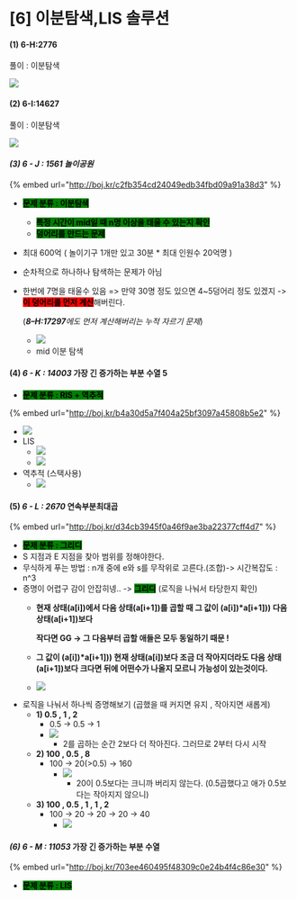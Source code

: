 # \[6] 이분탐색,LIS 솔루션

#### (1) 6-H:2776

풀이 : 이분탐색

![](<../.gitbook/assets/image (6) (1).png>)

#### (2) 6-I:14627

풀이 : 이분탐색

![](<../.gitbook/assets/image (7) (1).png>)

#### _(3) 6 - J : 1561 놀이공원_&#x20;

{% embed url="http://boj.kr/c2fb354cd24049edb34fbd09a91a38d3" %}

* <mark style="background-color:green;">**문제 분류 : 이분탐색**</mark>
  * <mark style="background-color:green;">**특정 시간이 mid일 때 n명 이상을 태울 수 있는지 확인**</mark>
  * <mark style="background-color:green;">**덩어리를 만드는 문제**</mark>
* 최대 600억 ( 놀이기구 1개만 있고 30분 \* 최대 인원수 20억명 )
* 순차적으로 하나하나 탐색하는 문제가 아님
*   한번에 7명을 태울수 있음 => 만약 30명 정도 있으면 4\~5덩어리 정도 있겠지 -> <mark style="background-color:red;">**이 덩어리를 먼저 계산**</mark>해버린다.

    (_**8–H:17297**에도 먼저 계산해버리는 누적 자르기 문제_)

    * ![](<../.gitbook/assets/image (27).png>)
    * mid 이분 탐색

#### (4) _6 - K : 14003_ 가장 긴 증가하는 부분 수열 5

* <mark style="background-color:green;">**문제 분류 : RIS + 역추적**</mark>

{% embed url="http://boj.kr/b4a30d5a7f404a25bf3097a45808b5e2" %}

* ![](<../.gitbook/assets/image (40).png>)
* LIS&#x20;
  * ![](<../.gitbook/assets/image (37).png>)
  * ![](<../.gitbook/assets/image (38).png>)
* 역추적 (스택사용)
  * ![](<../.gitbook/assets/image (39).png>)

#### (5) _6 - L : 2670_ 연속부분최대곱

{% embed url="http://boj.kr/d34cb3945f0a46f9ae3ba22377cff4d7" %}

* <mark style="background-color:green;">**문제 분류 : 그리디**</mark>
* S 지점과 E 지점을 찾아 범위를 정해야한다.
* 무식하게 푸는 방법 : n개 중에 e와 s를 무작위로 고른다.(조합)-> 시간복잡도 : n^3
* 증명이 어렵구 감이 안잡히넹.. -> <mark style="background-color:green;">**그리디**</mark> (로직을 나눠서 타당한지 확인)
  *   **현재 상태(a\[i])에서 다음 상태(a\[i+1])를 곱할 때 그 값이 (a\[i])\*a\[i+1])) 다음 상태(a\[i+1])보다**

      **작다면 GG -> 그 다음부터 곱할 애들은 모두 동일하기 때문 !**
  * **그 값이 (a\[i])\*a\[i+1])) 현재 상태(a\[i])보다 조금 더 작아지더라도 다음 상태(a\[i+1])보다 크다면 뒤에 어떤수가 나올지 모르니 가능성이 있는것이다.**
  * ![](<../.gitbook/assets/image (7).png>)
* 로직을 나눠서 하나씩 증명해보기 (곱했을 때 커지면 유지 , 작아지면 새롭게)
  * **1) 0.5 , 1 ,  2**
    * 0.5 -> 0.5 -> 1
    * ![](<../.gitbook/assets/image (3) (1).png>)
      * 2를 곱하는 순간 2보다 더 작아진다. 그러므로 2부터 다시 시작
  * **2) 100 , 0.5 , 8**
    * 100 -> 20(>0.5) -> 160
      * ![](<../.gitbook/assets/image (6).png>)
        * 20이 0.5보다는 크니까 버리지 않는다. (0.5곱했다고 애가 0.5보다는 작아지지 않으니)
  * **3) 100 , 0.5 , 1 , 1 , 2**
    * 100 -> 20 -> 20 -> 20 -> 40
      * ![](<../.gitbook/assets/image (5).png>)

#### _(6) 6 - M : 11053_ 가장 긴 증가하는 부분 수열

{% embed url="http://boj.kr/703ee460495f48309c0e24b4f4c86e30" %}

* <mark style="background-color:green;">**문제 분류 :  LIS**</mark>
